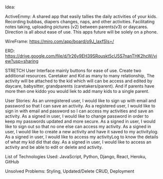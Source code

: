 

Idea:

ActiveEmmy: A shared app that easily tallies the daily activities of your kids. Recording bubbas, diapers changes, naps, and other activities. Facilitating notes taking, uploading pictures (v2) between parents(v3) or daycares. Direction is all about ease of use. This apps future will be solely on a phone.


WireFrame:
https://miro.com/app/board/o9J_laxfSIs=/

ERD:
https://drive.google.com/file/d/1r26y9EH39SRouskt5cU5S7nanTHK2hcW/view?usp=sharing


STRETCH
User Interface mainly buttons for ease of use.
Create two additional resources. Caretaker and Kid as many to many relationship, The activity will be attached to the kid which will can be access and edited by daycare, babysitter, grandparents (caretakers/parent). And if parents have more then one kiddo you would liek to add many kids to a single parent.


User Stories:
As an unregistered user, I would like to sign up with email and password so that I can save an activity.
As a registered user, I would like to sign in with email and password so I can access my activities and save an activity.
As a signed in user, I would like to change password in order to keep my passwords updated and more secure.
As a signed in user, I would like to sign out so that no one else can access my activity.
As a signed in user, I would like to create a new activity and have it saved to my activitylog.
As a signed in user, I would like to access my activityLog to know the details of what my kid did that day.
As a signed in user, I would like to access an activity and be able to edit or delete and activity.

List of Technologies Used:
JavaScript, Python, Django, React, Heroku, GitHub

Unsolved Problems:
Styling, Updated/Delete CRUD, Deployment 
